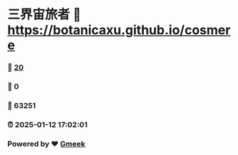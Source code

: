 # 三界宙旅者 :link: https://botanicaxu.github.io/cosmere 
### :page_facing_up: [20](https://botanicaxu.github.io/cosmere/tag.html) 
### :speech_balloon: 0 
### :hibiscus: 63251 
### :alarm_clock: 2025-01-12 17:02:01 
### Powered by :heart: [Gmeek](https://github.com/Meekdai/Gmeek)
